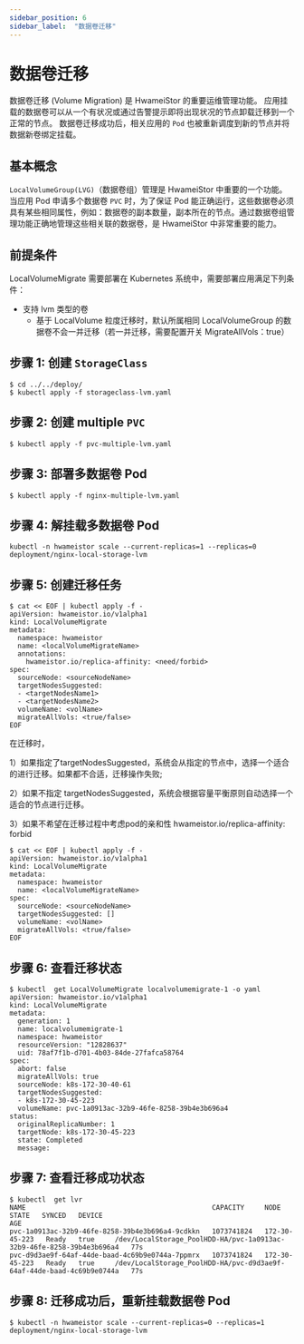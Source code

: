 ```yaml
---
sidebar_position: 6
sidebar_label:  "数据卷迁移"
---
```


# 数据卷迁移

数据卷迁移 (Volume Migration) 是 HwameiStor 的重要运维管理功能。
应用挂载的数据卷可以从一个有状况或通过告警提示即将出现状况的节点卸载迁移到一个正常的节点。
数据卷迁移成功后，相关应用的 `Pod` 也被重新调度到新的节点并将数据新卷绑定挂载。

## 基本概念

`LocalVolumeGroup(LVG)`（数据卷组）管理是 HwameiStor 中重要的一个功能。当应用 Pod 申请多个数据卷 `PVC` 时，为了保证 Pod 能正确运行，这些数据卷必须具有某些相同属性，例如：数据卷的副本数量，副本所在的节点。通过数据卷组管理功能正确地管理这些相关联的数据卷，是 HwameiStor 中非常重要的能力。

## 前提条件

LocalVolumeMigrate 需要部署在 Kubernetes 系统中，需要部署应用满足下列条件：

* 支持 lvm 类型的卷
  * 基于 LocalVolume 粒度迁移时，默认所属相同 LocalVolumeGroup 的数据卷不会一并迁移（若一并迁移，需要配置开关 MigrateAllVols：true）

## 步骤 1: 创建 `StorageClass`

```console
$ cd ../../deploy/
$ kubectl apply -f storageclass-lvm.yaml
```

## 步骤 2: 创建 multiple `PVC`

```console
$ kubectl apply -f pvc-multiple-lvm.yaml
```

## 步骤 3: 部署多数据卷 Pod

```console
$ kubectl apply -f nginx-multiple-lvm.yaml
```

## 步骤 4: 解挂载多数据卷 Pod

```console
kubectl -n hwameistor scale --current-replicas=1 --replicas=0 deployment/nginx-local-storage-lvm
```

## 步骤 5: 创建迁移任务

```console
$ cat << EOF | kubectl apply -f -
apiVersion: hwameistor.io/v1alpha1
kind: LocalVolumeMigrate
metadata:
  namespace: hwameistor
  name: <localVolumeMigrateName>
  annotations:
    hwameistor.io/replica-affinity: <need/forbid> 
spec:
  sourceNode: <sourceNodeName>
  targetNodesSuggested: 
  - <targetNodesName1>
  - <targetNodesName2>
  volumeName: <volName>
  migrateAllVols: <true/false>
EOF
```

在迁移时，

1）如果指定了targetNodesSuggested，系统会从指定的节点中，选择一个适合的进行迁移。如果都不合适，迁移操作失败;

2）如果不指定 targetNodesSuggested，系统会根据容量平衡原则自动选择一个适合的节点进行迁移。

3）如果不希望在迁移过程中考虑pod的亲和性 hwameistor.io/replica-affinity: forbid

```console
$ cat << EOF | kubectl apply -f -
apiVersion: hwameistor.io/v1alpha1
kind: LocalVolumeMigrate
metadata:
  namespace: hwameistor
  name: <localVolumeMigrateName>
spec:
  sourceNode: <sourceNodeName>
  targetNodesSuggested: []
  volumeName: <volName>
  migrateAllVols: <true/false>
EOF
```

## 步骤 6: 查看迁移状态

```console
$ kubectl  get LocalVolumeMigrate localvolumemigrate-1 -o yaml
apiVersion: hwameistor.io/v1alpha1
kind: LocalVolumeMigrate
metadata:
  generation: 1
  name: localvolumemigrate-1
  namespace: hwameistor
  resourceVersion: "12828637"
  uid: 78af7f1b-d701-4b03-84de-27fafca58764
spec:
  abort: false
  migrateAllVols: true
  sourceNode: k8s-172-30-40-61
  targetNodesSuggested:
  - k8s-172-30-45-223
  volumeName: pvc-1a0913ac-32b9-46fe-8258-39b4e3b696a4
status:
  originalReplicaNumber: 1
  targetNode: k8s-172-30-45-223
  state: Completed
  message: 

```

## 步骤 7: 查看迁移成功状态

```console
$ kubectl  get lvr
NAME                                              CAPACITY     NODE            STATE   SYNCED   DEVICE                                                                  AGE
pvc-1a0913ac-32b9-46fe-8258-39b4e3b696a4-9cdkkn   1073741824   172-30-45-223   Ready   true     /dev/LocalStorage_PoolHDD-HA/pvc-1a0913ac-32b9-46fe-8258-39b4e3b696a4   77s
pvc-d9d3ae9f-64af-44de-baad-4c69b9e0744a-7ppmrx   1073741824   172-30-45-223   Ready   true     /dev/LocalStorage_PoolHDD-HA/pvc-d9d3ae9f-64af-44de-baad-4c69b9e0744a   77s
```

## 步骤 8: 迁移成功后，重新挂载数据卷 Pod

```console
$ kubectl -n hwameistor scale --current-replicas=0 --replicas=1 deployment/nginx-local-storage-lvm
```
